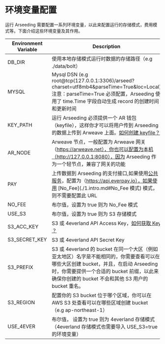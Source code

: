# 环境变量配置


运行 Arseeding 需要配置一系列环境变量，以此来配置运行的存储模式，费用模式等。下面介绍这些环境变量及其作用。

| Environment Variable | Description                                                                                                                                                       |
|----------------------|-------------------------------------------------------------------------------------------------------------------------------------------------------------------|
| DB_DIR               | 使用本地存储模式运行时数据的存储路径（e.g ./data/bolt）                                                                                                                               |
| MYSQL                | Mysql DSN (e.g root@tcp(127.0.0.1:3306)/arseed?charset=utf8mb4&parseTime=True&loc=Local)  注意：parseTime=True 必须配置，Arseeding 使用了 time.Time 字段自动生成 record 的创建时间和更新时间 |
| KEY_PATH             | 运行 Arseeding 必须提供一个 AR 钱包（keyfile），这样你才可以将用户传到 Arseeding 的数据上传到 Arweave 上面。[如何创建 keyfile？](../other/2.getAR.md)                                                   |
| AR_NODE              | Arweave 节点，一般配置为 Arweave 网关（https://arweave.net），你也可以配置为本机（http://127.0.0.1:8080），因为 Arseeding 作为一个轻节点，兼容了网关的功能                                                   |
| PAY                  | 上传数据到 Arseeding 的支付接口,如果使用[公共服务](https://arseed.web3infura.io)，配置为（https://api.everpay.io），如果使用 [No_Fee](./1.intro.md#No_Fee 模式) 模式，则不需要配置此 URL                   |
| NO_FEE               | 布尔值，设置为 true 则为 No_Fee 模式                                                                                                                                         |
| USE_S3               | 布尔值，设置为 true 则为 S3 存储模式                                                                                                                                           |
| S3_ACC_KEY           | S3 或 4everland API Access Key，[如何获取 Key ？](../other/1.S3API%20Key.md)                                                                                             |
| S3_SECRET_KEY        | S3 或 4everland API Secret Key                                                                                                                                     |
| S3_PREFIX            | S3 或 4everland 的 bucket 在同一个大区（例如 亚太地区）名字是不能相同的，你需要查看可以在哪些大区创建 bucket，并且，在启动 Arseeding 时，你需要提供一个合适的 bucket 前缀，以此来确保你创建的 bucket 不会和其他 S3 用户的 bucket 重名。            |
| S3_REGION            | 配置你的 S3 bucket 位于哪个区域，你可以在 AWS S3 处查看可以在哪些区域创建 bucket （e.g ap-northeast-1）                                                                                        |
| USE_4EVER            | 布尔值， 设置为 true 则为 4everland 存储模式（4everland 存储模式也需要导入 USE_S3=true 的环境变量）                                                                                            |                                                                                                                                                                          |

